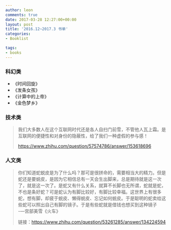 ```yaml
---
author: leon
comments: true
date: 2017-03-28 12:27:00+00:00
layout: post
title: '2016.12~2017.3 书单'
categories:
- Booklist

tags:
- books
---
```


### 科幻类

- 《时间回旋》  
- 《发条女孩》  
- 《计算中的上帝》  
- 《金色梦乡》  

### 技术类

> 我们大多数人在这个互联网时代还是各人自扫门前雪，不管他人瓦上霜。是互联网的便捷性和对身份的隐蔽性，给了我们一种虚假的参与感！
>
> https://www.zhihu.com/question/57574786/answer/153618696

### 人文类


> 你们知道蛇蜕皮是为了什么吗？那可是很拼命的，需要相当大的精力。但是蛇还是要蜕皮，是因为它相信总有一天会生出脚来，总是期待就是这一次了，就是这一次了。是蛇又有什么关系，就算不长脚也无所谓，蛇就是蛇，不也是条好蛇？可是蛇认为有脚比较好，有脚比较幸福。这世界上有很多蛇，想有脚，却疲于蜕皮、懒得蜕皮、忘记如何蜕皮。于是聪明的蛇卖给这些蛇可以照出自己有脚的镜子。于是有些蛇就是借钱也想买到这种镜子    
> -—宫部美雪《火车》  
>
> 链接：https://www.zhihu.com/question/53261285/answer/134224594
